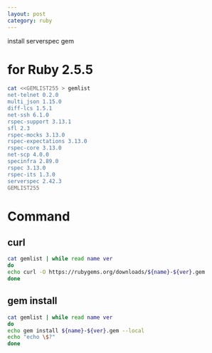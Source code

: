 ```yaml
---
layout: post
category: ruby
---
```


install serverspec gem

# for Ruby 2.5.5

```sh
cat <<GEMLIST255 > gemlist
net-telnet 0.2.0
multi_json 1.15.0
diff-lcs 1.5.1
net-ssh 6.1.0
rspec-support 3.13.1
sfl 2.3
rspec-mocks 3.13.0
rspec-expectations 3.13.0
rspec-core 3.13.0
net-scp 4.0.0
specinfra 2.89.0
rspec 3.13.0
rspec-its 1.3.0
serverspec 2.42.3
GEMLIST255
```

# Command

## curl

```sh
cat gemlist | while read name ver
do
echo curl -O https://rubygems.org/downloads/${name}-${ver}.gem
done
```

## gem install

```sh
cat gemlist | while read name ver
do
echo gem install ${name}-${ver}.gem --local
echo "echo \$?"
done
```
